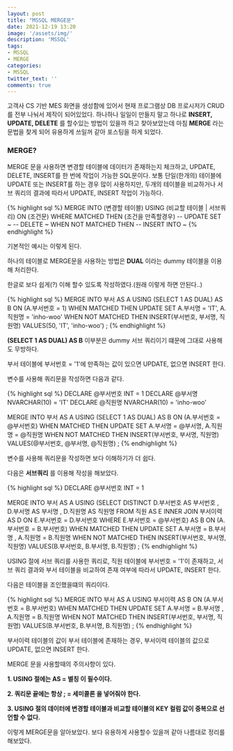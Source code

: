 ```yaml
---
layout: post
title: "MSSQL MERGE문"
date: 2021-12-19 13:20
image: '/assets/img/'
description: 'MSSQL'
tags:
- MSSQL
- MERGE
categories:
- MSSQL
twitter_text: ''
comments: true
---
```


고객사 CS 기반 MES 화면을 생성함에 있어서 현재 프로그램상 DB 프로시저가 CRUD 를 전부 나눠서 제작이 되어있었다.
하나하나 일일이 만들지 말고 하나로 __INSERT, UPDATE, DELETE__ 를 할수있는 방법이 있을까 하고 찾아보았는데
마침 __MERGE__ 라는 문법을 찾게 되어 유용하게 쓰일꺼 같아 포스팅을 하게 되었다. 

### MERGE? ###
MERGE 문을 사용하면 변경할 테이블에 데이터가 존재하는지 체크하고, UPDATE, DELETE, INSERT를 한 번에 작업이 가능한 SQL문이다.
보통 단일(한개의) 테이블에 UPDATE 또는 INSERT를 하는 경우 많이 사용하지만, 두개의 테이블을 비교하거나 서브 쿼리의 결과에 따라서 UPDATE, INSERT 작업이 가능하다.

{% highlight sql %}
  MERGE INTO (변경할 테이블)
  USING (비교할 테이블 | 서브쿼리)
  ON (조건문)
  WHERE MATCHED THEN
  (조건을 만족할경우)
  -- UPDATE SET  ~ 
  -- DELETE ~ 
  WHEN NOT MATCHED THEN
  -- INSERT INTO ~
{% endhighlight %}

기본적인 예시는 이렇게 된다.

하나의 테이블로 MERGE문을 사용하는 방법은 __DUAL__ 이라는 dummy 테이블을 이용해 처리한다.

한글로 보다 쉽게(?) 이해 할수 있도록 작성하였다.(원래 이렇게 하면 안된다..)

{% highlight sql %}
MERGE INTO 부서 AS A
USING (SELECT 1 AS DUAL) AS B
   ON (A.부서번호 = 1)
 WHEN MATCHED THEN
   UPDATE SET A.부서명 = 'IT', A.직원명 = 'inho-woo'
 WHEN NOT MATCHED THEN
   INSERT(부서번호, 부서명, 직원명) VALUES(50, 'IT', 'inho-woo')
;
{% endhighlight %}

__(SELECT 1 AS DUAL) AS B__  이부분은 dummy 서브 쿼리이기 떄문에 그대로 사용해도 무방하다.

부서 테이블에 부서번호 = '1'에 만족하는 값이 있으면 UPDATE, 없으면 INSERT 한다.

변수를 사용해 쿼리문을 작성하면 다음과 같다.

{% highlight sql %}
DECLARE @부서번호 INT = 1
DECLARE @부서명 NVARCHAR(10) = 'IT'
DECLARE @직원명 NVARCHAR(10) = 'inho-woo'

MERGE INTO 부서 AS A
USING (SELECT 1 AS DUAL) AS B
   ON (A.부서번호 = @부서번호)
 WHEN MATCHED THEN
   UPDATE SET A.부서명 = @부서명, A.직원명 = @직원명
 WHEN NOT MATCHED THEN
   INSERT(부서번호, 부서명, 직원명) VALUES(@부서번호, @부서명, @직원명)
;
{% endhighlight %}

변수를 사용해 쿼리문을 작성하면 보다 이해하기가 더 쉽다.

다음은 __서브쿼리__ 를 이용해 작성을 해보았다.

{% highlight sql %}
DECLARE @부서번호 INT = 1

MERGE INTO 부서 AS A
USING (SELECT DISTINCT 
              D.부서번호   AS 부서번호
            , D.부서명    AS 부서명
            , D.직원명    AS 직원명
         FROM 직원 AS E
        INNER JOIN 부서이력 AS D
           ON E.부서번호 = D.부서번호
        WHERE E.부서번호 = @부서번호) AS B
   ON (A.부서번호 = B.부서번호)
 WHEN MATCHED THEN
   UPDATE SET A.부서명 = B.부서명
            , A.직원명 = B.직원명
 WHEN NOT MATCHED THEN
   INSERT(부서번호, 부서명, 직원명) 
   VALUES(B.부서번호, B.부서명, B.직원명)
;
{% endhighlight %}

USING 절에 서브 쿼리를 사용한 쿼리로, 직원 테이블에 부서번호 = '1'이 존재하고, 서브 쿼리 결과와 부서 테이블을 비교하여 존재 여부에 따라서 UPDATE, INSERT 한다.

다음은 테이블을 조인했을떄의 쿼리이다.

{% highlight sql %}
MERGE INTO 부서 AS A
USING 부서이력 AS B
   ON (A.부서번호 = B.부서번호)
 WHEN MATCHED THEN
   UPDATE SET A.부서명 = B.부서명
            , A.직원명   = B.직원명
 WHEN NOT MATCHED THEN
   INSERT(부서번호, 부서명, 직원명) 
   VALUES(B.부서번호, B.부서명, B.직원명)
;
{% endhighlight %}

부서이력 테이블의 값이 부서 테이블에 존재하는 경우, 부서이력 테이블의 값으로 UPDATE, 없으면 INSERT 한다.

MERGE 문을 사용할때의 주의사항이 있다.

__1. USING 절에는 AS = 별칭 이 필수이다.__

__2. 쿼리문 끝에는 항상 ; = 세미콜론 을 넣어줘야 한다.__

__3. USING 절의 데이터에 변경할 테이블과 비교할 테이블의 KEY 컬럼 값이 중복으로 선언할 수 없다.__


이렇게 MERGE문을 알아보았다. 보다 유용하게 사용할수 있을꺼 같아 나름대로 정리를 해보았다.

